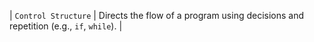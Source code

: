 | `Control Structure`  | Directs the flow of a program using decisions and repetition (e.g., `if`, `while`). |